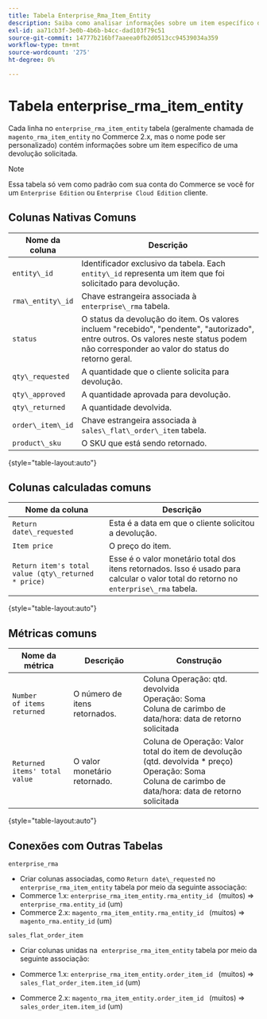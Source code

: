 ```yaml
---
title: Tabela Enterprise_Rma_Item_Entity
description: Saiba como analisar informações sobre um item específico de uma devolução solicitada.
exl-id: aa71cb3f-3e0b-4b6b-b4cc-dad103f79c51
source-git-commit: 14777b216bf7aaeea0fb2d0513cc94539034a359
workflow-type: tm+mt
source-wordcount: '275'
ht-degree: 0%

---
```


# Tabela enterprise_rma_item_entity

Cada linha no `enterprise_rma_item_entity` tabela (geralmente chamada de `magento_rma_item_entity` no Commerce 2.x, mas o nome pode ser personalizado) contém informações sobre um item específico de uma devolução solicitada.

>[!NOTE]
>
>Essa tabela só vem como padrão com sua conta do Commerce se você for um `Enterprise Edition` ou `Enterprise Cloud Edition` cliente.

## Colunas Nativas Comuns

| **Nome da coluna** | **Descrição** |
|---|---|
| `entity\_id` | Identificador exclusivo da tabela. Each `entity\_id` representa um item que foi solicitado para devolução. |
| `rma\_entity\_id` | Chave estrangeira associada à `enterprise\_rma` tabela. |
| `status` | O status da devolução do item. Os valores incluem &quot;recebido&quot;, &quot;pendente&quot;, &quot;autorizado&quot;, entre outros. Os valores neste status podem não corresponder ao valor do status do retorno geral. |
| `qty\_requested` | A quantidade que o cliente solicita para devolução. |
| `qty\_approved` | A quantidade aprovada para devolução. |
| `qty\_returned` | A quantidade devolvida. |
| `order\_item\_id` | Chave estrangeira associada à `sales\_flat\_order\_item` tabela. |
| `product\_sku` | O SKU que está sendo retornado. |

{style="table-layout:auto"}

## Colunas calculadas comuns

| **Nome da coluna** | **Descrição** |
|---|---|
| `Return date\_requested` | Esta é a data em que o cliente solicitou a devolução. |
| `Item price` | O preço do item. |
| `Return item's total value (qty\_returned * price)` | Esse é o valor monetário total dos itens retornados. Isso é usado para calcular o valor total do retorno no `enterprise\_rma` tabela. |

{style="table-layout:auto"}

## Métricas comuns

| **Nome da métrica** | **Descrição** | **Construção** |
|---|---|---|
| `Number of items returned` | O número de itens retornados. | Coluna Operação: qtd. devolvida<br>Operação: Soma<br>Coluna de carimbo de data/hora: data de retorno solicitada |
| `Returned items' total value` | O valor monetário retornado. | Coluna de Operação: Valor total do item de devolução (qtd. devolvida * preço)<br>Operação: Soma<br>Coluna de carimbo de data/hora: data de retorno solicitada |

{style="table-layout:auto"}

## Conexões com Outras Tabelas

`enterprise_rma`

* Criar colunas associadas, como `Return date\_requested` no `enterprise_rma_item_entity` tabela por meio da seguinte associação:
* Commerce 1.x: `enterprise_rma_item_entity.rma_entity_id ` (muitos) => `enterprise_rma.entity_id` (um)
* Commerce 2.x: `magento_rma_item_entity.rma_entity_id ` (muitos) => `magento_rma.entity_id` (um)

`sales_flat_order_item`

* Criar colunas unidas na  `enterprise_rma_item_entity` tabela por meio da seguinte associação:

* Commerce 1.x: `enterprise_rma_item_entity.order_item_id ` (muitos) => `sales_flat_order_item.item_id` (um)
* Commerce 2.x: `magento_rma_item_entity.order_item_id ` (muitos) => `sales_order_item.item_id` (um)
